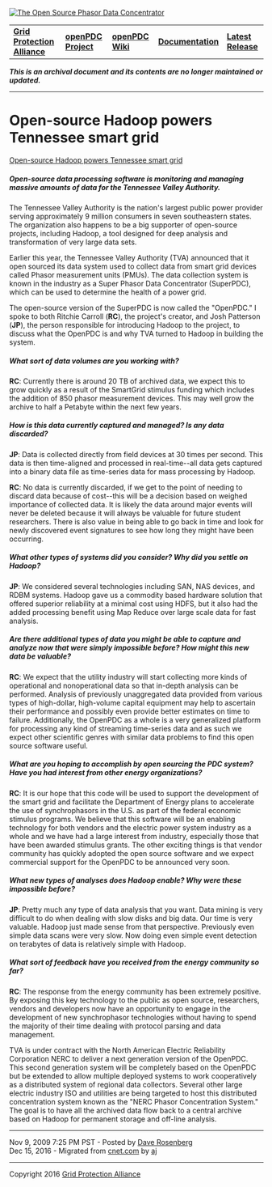 [![The Open Source Phasor Data Concentrator](openPDC_Logo.png)](openPDC_Home.md "The Open Source Phasor Data Concentrator")

|   |   |   |   |   |
|---|---|---|---|---|
| **[Grid Protection Alliance](http://www.gridprotectionalliance.org "Grid Protection Alliance Home Page")** | **[openPDC Project](https://github.com/GridProtectionAlliance/openPDC "openPDC Project on GitHub")** | **[openPDC Wiki](openPDC_Home.md "openPDC Wiki Home Page")** | **[Documentation](openPDC_Documentation_Home.md "openPDC Documentation Home Page")** | **[Latest Release](https://github.com/GridProtectionAlliance/openPDC/releases "openPDC Releases Home Page")** |

***This is an archival document and its contents are no longer maintained or updated.***

---

# Open-source Hadoop powers Tennessee smart grid

[Open-source Hadoop powers Tennessee smart grid](https://www.cnet.com/news/open-source-hadoop-powers-tennessee-smart-grid/)

##### Open-source data processing software is monitoring and managing massive amounts of data for the Tennessee Valley Authority.

The Tennessee Valley Authority is the nation's largest public power provider serving approximately 9 million consumers in seven southeastern states. The organization also happens to be a big supporter of open-source projects, including Hadoop, a tool designed for deep analysis and transformation of very large data sets. 

Earlier this year, the Tennessee Valley Authority (TVA) announced that it open sourced its data system used to collect data from smart grid devices called Phasor measurement units (PMUs). The data collection system is known in the industry as a Super Phasor Data Concentrator (SuperPDC), which can be used to determine the health of a power grid. 

The open-source version of the SuperPDC is now called the "OpenPDC." I spoke to both Ritchie Carroll (**RC**), the project's creator, and Josh Patterson (**JP**), the person responsible for introducing Hadoop to the project, to discuss what the OpenPDC is and why TVA turned to Hadoop in building the system. 

##### What sort of data volumes are you working with? 

**RC**: Currently there is around 20 TB of archived data, we expect this to grow quickly as a result of the SmartGrid stimulus funding which includes the addition of 850 phasor measurement devices. This may well grow the archive to half a Petabyte within the next few years. 

##### How is this data currently captured and managed? Is any data discarded? 

**JP**: Data is collected directly from field devices at 30 times per second. This data is then time-aligned and processed in real-time--all data gets captured into a binary data file as time-series data for mass processing by Hadoop. 

**RC**: No data is currently discarded, if we get to the point of needing to discard data because of cost--this will be a decision based on weighed importance of collected data. It is likely the data around major events will never be deleted because it will always be valuable for future student researchers. There is also value in being able to go back in time and look for newly discovered event signatures to see how long they might have been occurring. 
 
##### What other types of systems did you consider? Why did you settle on Hadoop? 

**JP**: We considered several technologies including SAN, NAS devices, and RDBM systems. Hadoop gave us a commodity based hardware solution that offered superior reliability at a minimal cost using HDFS, but it also had the added processing benefit using Map Reduce over large scale data for fast analysis. 

##### Are there additional types of data you might be able to capture and analyze now that were simply impossible before? How might this new data be valuable? 

**RC**: We expect that the utility industry will start collecting more kinds of operational and nonoperational data so that in-depth analysis can be performed. Analysis of previously unaggregated data provided from various types of high-dollar, high-volume capital equipment may help to ascertain their performance and possibly even provide better estimates on time to failure. Additionally, the OpenPDC as a whole is a very generalized platform for processing any kind of streaming time-series data and as such we expect other scientific genres with similar data problems to find this open source software useful. 

##### What are you hoping to accomplish by open sourcing the PDC system? Have you had interest from other energy organizations? 

**RC**: It is our hope that this code will be used to support the development of the smart grid and facilitate the Department of Energy plans to accelerate the use of synchrophasors in the U.S. as part of the federal economic stimulus programs. We believe that this software will be an enabling technology for both vendors and the electric power system industry as a whole and we have had a large interest from industry, especially those that have been awarded stimulus grants. The other exciting things is that vendor community has quickly adopted the open source software and we expect commercial support for the OpenPDC to be announced very soon. 

##### What new types of analyses does Hadoop enable? Why were these impossible before? 

**JP**: Pretty much any type of data analysis that you want. Data mining is very difficult to do when dealing with slow disks and big data. Our time is very valuable. Hadoop just made sense from that perspective. Previously even simple data scans were very slow. Now doing even simple event detection on terabytes of data is relatively simple with Hadoop. 

##### What sort of feedback have you received from the energy community so far? 

**RC**: The response from the energy community has been extremely positive. By exposing this key technology to the public as open source, researchers, vendors and developers now have an opportunity to engage in the development of new synchrophasor technologies without having to spend the majority of their time dealing with protocol parsing and data management. 

TVA is under contract with the North American Electric Reliability Corporation NERC to deliver a next generation version of the OpenPDC. This second generation system will be completely based on the OpenPDC but be extended to allow multiple deployed systems to work cooperatively as a distributed system of regional data collectors. Several other large electric industry ISO and utilities are being targeted to host this distributed concentration system known as the "NERC Phasor Concentration System." The goal is to have all the archived data flow back to a central archive based on Hadoop for permanent storage and off-line analysis. 

---

Nov 9, 2009 7:25 PM PST - Posted by [Dave Rosenberg](https://www.cnet.com/profiles/dave+rosenberg/)  
Dec 15, 2016 - Migrated from [cnet.com](https://www.cnet.com/news/open-source-hadoop-powers-tennessee-smart-grid/) by [aj](https://github.com/ajstadlin)

---

Copyright 2016 [Grid Protection Alliance](http://www.gridprotectionalliance.org)